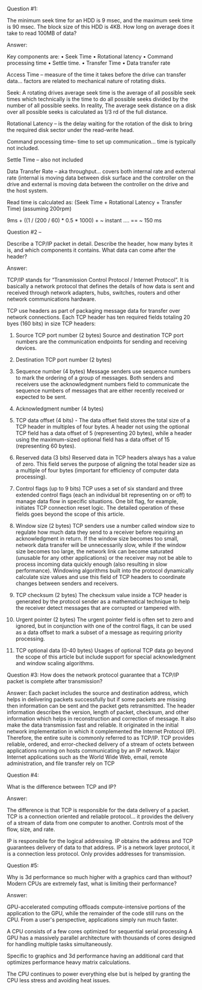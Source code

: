Question #1:

The minimum seek time for an HDD is 9 msec, and the maximum seek time is 90 msec. The block size of this HDD is 4KB. How long on average does it take to read 100MB of data?
 
 Answer:

Key components are:
•	Seek Time
•	Rotational latency
•	Command processing time
•	Settle time. 
•	Transfer Time
•	Data transfer rate

 Access Time – measure of the time it takes before the drive can transfer data… factors are related to mechanical nature of rotating disks.  

Seek: A rotating drives average seek time is the average of all possible seek times which technically is the time to do all possible seeks divided by the number of all possible seeks.  In reality, The average seek distance on a disk over all possible seeks is calculated as 1/3 rd of the full distance.

Rotational Latency – is the delay waiting for the rotation of the disk to bring the required disk sector under the read-write head.

Command processing time– time to set up communication… time is typically not included.

Settle Time – also not included

Data Transfer Rate – aka throughput… covers both internal rate and external rate (internal is moving data between disk surface and the  controller on the drive and external is moving data between the controller on the drive and the host system.  


 Read time is calculated as: (Seek Time + Rotational Latency + Transfer Time) (assuming 200rpm)
 
9ms + ((1 / (200 / 60) * 0.5 * 1000) + ~ instant …. == ~ 150 ms




Question #2 –

Describe a TCP/IP packet in detail. Describe the header, how many bytes it is, and which components it contains. What data can come after the header?

Answer:

TCP/IP stands for “Transmission Control Protocol / Internet Protocol”. It is basically a network protocol that defines the details of how data is sent and received through network adapters, hubs, switches, routers and other network communications hardware.

TCP use headers as part of packaging message data for transfer over network connections.  Each TCP header has ten required fields totaling 20 byes (160 bits) in size
TCP headers:
1.	Source TCP port number (2 bytes) Source and destination TCP port numbers are the communication endpoints for sending and receiving devices.
2.	Destination TCP port number (2 bytes)

3.	Sequence number (4 bytes) Message senders use sequence numbers to mark the ordering of a group of messages. Both senders and receivers use the acknowledgment numbers field to communicate the sequence numbers of messages that are either recently received or expected to be sent.
4.	Acknowledgment number (4 bytes)

5.	TCP data offset (4 bits) - The data offset field stores the total size of a TCP header in multiples of four bytes. A header not using the optional TCP field has a data offset of 5 (representing 20 bytes), while a header using the maximum-sized optional field has a data offset of 15 (representing 60 bytes).

6.	Reserved data (3 bits) Reserved data in TCP headers always has a value of zero. This field serves the purpose of aligning the total header size as a multiple of four bytes (important for efficiency of computer data processing).

7.	Control flags (up to 9 bits) TCP uses a set of six standard and three extended control flags (each an individual bit representing on or off) to manage data flow in specific situations. One bit flag, for example, initiates TCP connection reset logic. The detailed operation of these fields goes beyond the scope of this article.


8.	Window size (2 bytes) TCP senders use a number called window size to regulate how much data they send to a receiver before requiring an acknowledgment in return. If the window size becomes too small, network data transfer will be unnecessarily slow, while if the window size becomes too large, the network link can become saturated (unusable for any other applications) or the receiver may not be able to process incoming data quickly enough (also resulting in slow performance). Windowing algorithms built into the protocol dynamically calculate size values and use this field of TCP headers to coordinate changes between senders and receivers.

9.	TCP checksum (2 bytes) The checksum value inside a TCP header is generated by the protocol sender as a mathematical technique to help the receiver detect messages that are corrupted or tampered with.

10.	Urgent pointer (2 bytes) The urgent pointer field is often set to zero and ignored, but in conjunction with one of the control flags, it can be used as a data offset to mark a subset of a message as requiring priority processing.

11.	TCP optional data (0-40 bytes) Usages of optional TCP data go beyond the scope of this article but include support for special acknowledgment and window scaling algorithms.



Question #3:
How does the network protocol guarantee that a TCP/IP packet is complete after transmission?
 
 Answer:
Each packet includes the source and destination address, which helps in delivering packets successfully but if some packets are missing then information can be sent and the packet gets retransmitted. The header information describes the version, length of packet, checksum, and other information which helps in reconstruction and correction of message. It also make the data transmission fast and reliable.
It originated in the initial network implementation in which it complemented the Internet Protocol (IP). Therefore, the entire suite is commonly referred to as TCP/IP. TCP provides reliable, ordered, and error-checked delivery of a stream of octets between applications running on hosts communicating by an IP network. Major Internet applications such as the World Wide Web, email, remote administration, and file transfer rely on TCP



Question #4:

What is the difference between TCP and IP?


Answer:

The difference is that TCP is responsible for the data delivery of a packet.  TCP is a connection oriented and reliable protocol… it provides the delivery of a stream of data from one computer to another.  Controls most of the flow, size, and rate. 

IP is responsible for the logical addressing. IP obtains the address and TCP guarantees delivery of data to that address.  IP is a network layer protocol, it is a connection less protocol.  Only provides addresses for transmission.  



Question #5:

Why is 3d performance so much higher with a graphics card than without? Modern CPUs are extremely fast, what is limiting their performance?


Answer:

GPU-accelerated computing offloads compute-intensive portions of the application to the GPU, while the remainder of the code still runs on the CPU. From a user's perspective, applications simply run much faster.

A CPU consists of a few cores optimized for sequential serial processing 
A GPU has a massively parallel architecture with thousands of cores designed for handling multiple tasks simultaneously.

Specific to graphics and 3d performance having an additional card that optimizes performance heavy matrix calculations.

The CPU continues to power everything else but is helped by granting the CPU less stress and avoiding heat issues.
